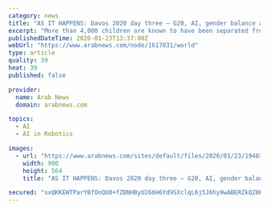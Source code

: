 ```yaml
---
category: news
title: "AS IT HAPPENS: Davos 2020 day three – G20, AI, gender balance and robots' bedside manner top the bill"
excerpt: "More than 4,000 children are known to have been separated from their parents before and during the official start of zero tolerance in spring 2018. Under the policy, border agents charged parents en masse with illegally crossing the US-Mexico border, then placed their children in government facilities, including some “tender-age shelters ..."
publishedDateTime: 2020-01-23T13:37:00Z
webUrl: "https://www.arabnews.com/node/1617031/world"
type: article
quality: 39
heat: 39
published: false

provider:
  name: Arab News
  domain: arabnews.com

topics:
  - AI
  - AI in Robotics

images:
  - url: "https://www.arabnews.com/sites/default/files/2020/01/23/1940181-1595165942.jpg"
    width: 900
    height: 564
    title: "AS IT HAPPENS: Davos 2020 day three – G20, AI, gender balance and robots' bedside manner top the bill"

secured: "sxQKKEWTParYBfOnQU0+fZBNHByU266H6Yd9SXclqL6j5J6hy9wABERZkQZ0HI+LZzC14018hpNQ7hm79bKcTX5jglxvrcFiR9uZV+XB7Q+Aht8PtZXvIWHwVZCDAvc8ks6JaSdIoWstbx/J0xsbmglgXKMfZwSojsxQSQH2xfxSoN2XX+TUhE5YDn3Q8nBVydoXthkb75wOH753VYPHcq2CrBGaGichwLByoimhSrU5LFqnVFUI0iAWFW5r2XIQ0yvOGv+twIWFRMTOt8Yw9fDVQpTY2FLWX+1hmJQGhSMVNHyy21pxE/flJWaelTtBFtlM68VsksoPEcuWAjJxRyDktbetXkPTXasT06tL+sq93Wvcj783ZcdyyeGZKTMjdeJt0nD0xHK8YV9PE+756UJGI8QJ5boF+O9IY71RnNtrt9Ll/hhUKvgrKaZqYXNjqGgRhXd9T/r6E9R5pJJuFWJsNjd49CnA2igvvtwl0Zg=;aORZF+97ynZkckmkvcb63A=="
---
```


